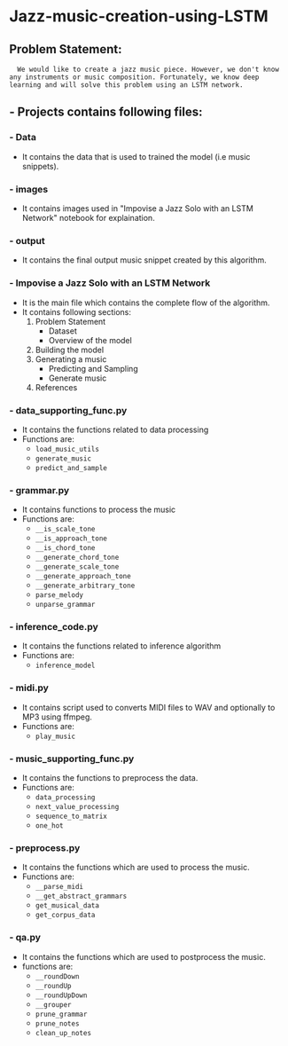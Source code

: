 # Jazz-music-creation-using-LSTM

## Problem Statement: 
      We would like to create a jazz music piece. However, we don't know any instruments or music composition. Fortunately, we know deep learning and will solve this problem using an LSTM network.
## - Projects contains following files:
### - Data
  - It contains the data that is used to trained the model (i.e music snippets).

### - images
  - It contains images used in "Impovise a Jazz Solo with an LSTM Network" notebook for explaination.

### - output
  - It contains the final output music snippet created by this algorithm.

### - Impovise a Jazz Solo with an LSTM Network
  - It is the main file which contains the complete flow of the algorithm.
  - It contains following sections:
    1. Problem Statement
        - Dataset
        - Overview of the model
    2. Building the model
    3. Generating a music
        - Predicting and Sampling
        - Generate music
    4. References
      
### - data_supporting_func.py
  - It contains the functions related to data processing
  - Functions are:
    * `load_music_utils`
    * `generate_music`
    * `predict_and_sample`

### - grammar.py
  - It contains functions to process the music
  - Functions are:
    * `__is_scale_tone`
    * `__is_approach_tone`
    * `__is_chord_tone`
    * `__generate_chord_tone`
    * `__generate_scale_tone`
    * `__generate_approach_tone`
    * `__generate_arbitrary_tone`
    * `parse_melody`
    * `unparse_grammar`
### - inference_code.py
  - It contains the functions related to inference algorithm
  - Functions are:
    * `inference_model`

### - midi.py
  - It contains script used to converts MIDI files to WAV and optionally to MP3 using ffmpeg.
  - Functions are:
    * `play_music`

### - music_supporting_func.py
  - It contains the functions to preprocess the data.
  - Functions are:
    * `data_processing`
    * `next_value_processing`
    * `sequence_to_matrix`
    * `one_hot`
    
### - preprocess.py
  - It contains the functions which are used to process the music.
  - Functions are:
    * `__parse_midi`
    * `__get_abstract_grammars`
    * `get_musical_data`
    * `get_corpus_data`

### - qa.py
  - It contains the functions which are used to postprocess the music.
  - functions are:
    * `__roundDown`
    * `__roundUp`
    * `__roundUpDown`
    * `__grouper`
    * `prune_grammar`
    * `prune_notes`
    * `clean_up_notes`
